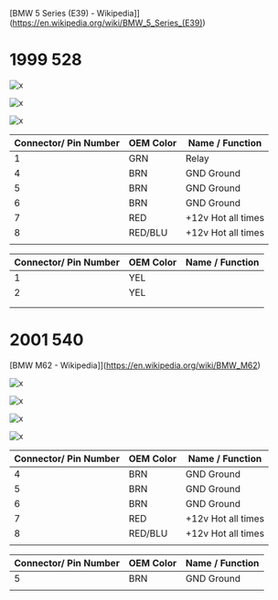 

[BMW 5 Series (E39) - Wikipedia]](https://en.wikipedia.org/wiki/BMW_5_Series_(E39))

# 1999 528

![x](OEM-Docs/Bmw/e39/1999_bmw_528_1.png)

![x](OEM-Docs/Bmw/e39/1999_bmw_528_2.png)

![x](OEM-Docs/Bmw/e39/1999_bmw_528_3.png)


| Connector/ Pin Number | OEM Color | Name / Function | 
| --------------------- |------- |---------------- |
| 1 | GRN     | Relay      |
| 4 | BRN     | GND Ground |
| 5 | BRN     | GND Ground |
| 6 | BRN     | GND Ground |
| 7 | RED     | +12v Hot all times | 
| 8 | RED/BLU | +12v Hot all times | 
|   |         |           |



| Connector/ Pin Number | OEM Color | Name / Function | 
| --------------------- |------- |---------------- |
| 1  | YEL     |           |
| 2  | YEL     |           |
|    |         |           |
|    |         |           |


# 2001 540

[BMW M62 - Wikipedia]](https://en.wikipedia.org/wiki/BMW_M62)

![x](OEM-Docs/Bmw/e39/2001_540_1.png)

![x](OEM-Docs/Bmw/e39/2001_540_2.png)

![x](OEM-Docs/Bmw/e39/2001_540_3.png)

![x](OEM-Docs/Bmw/e39/2001_540_4.png)

| Connector/ Pin Number | OEM Color | Name / Function | 
| --------------------- |------- |---------------- |
| 4 | BRN     | GND Ground |
| 5 | BRN     | GND Ground |
| 6 | BRN     | GND Ground |
| 7 | RED     | +12v Hot all times | 
| 8 | RED/BLU | +12v Hot all times | 
|   |         |           |
 



| Connector/ Pin Number | OEM Color | Name / Function | 
| --------------------- |------- |---------------- |
| 5 | BRN     | GND Ground          |
|   |         |           |
